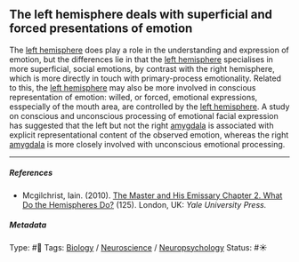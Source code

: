 ## The left hemisphere deals with superficial and forced presentations of emotion

The [left hemisphere](Left%20hemisphere.md) does play a role in the understanding and expression of emotion, but the differences lie in that the [left hemisphere](Left%20hemisphere.md) specialises in more superficial, social emotions, by contrast with the right hemisphere, which is more directly in touch with primary-process emotionality. Related to this, the [left hemisphere](Left%20hemisphere.md) may also be more involved in conscious representation of emotion: willed, or forced, emotional expressions, esspecially of the mouth area, are controlled by the [left hemisphere](Left%20hemisphere.md). A study on conscious and unconscious processing of emotional facial expression has suggested that the left but not the right [amygdala](Amygdala.md) is associated with explicit representational content of the observed emotion, whereas the right [amygdala](Amygdala.md) is more closely involved with unconscious emotional processing.

---

##### References

* Mcgilchrist, Iain. (2010). [The Master and His Emissary Chapter 2. What Do the Hemispheres Do?](The%20Master%20and%20His%20Emissary%20Chapter%202.%20What%20Do%20the%20Hemispheres%20Do%3F.md) (125). London, UK: *Yale University Press.*

##### Metadata

Type: #🔴 
Tags: [Biology]() / [Neuroscience](Neuroscience.md) / [Neuropsychology](Neuropsychology.md) 
Status: #☀️ 
